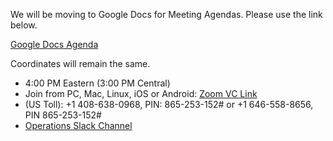 We will be moving to Google Docs for Meeting Agendas. Please use the link below.

[Google Docs Agenda](https://docs.google.com/document/d/1v_5kbSvANfq6WKBRBwdVsWdqpUi0T8DVPSUugbTdQj4/edit#)

Coordinates will remain the same.
   * 4:00 PM Eastern (3:00 PM Central)
   * Join from PC, Mac, Linux, iOS or Android: [Zoom VC Link](https://IU.zoom.us/j/865253152)
   * (US Toll): +1 408-638-0968, PIN: 865-253-152# or +1 646-558-8656, PIN 865-253-152#
   * [Operations Slack Channel](https://opensciencegrid.slack.com/messages/C5GAYBGA0/)
